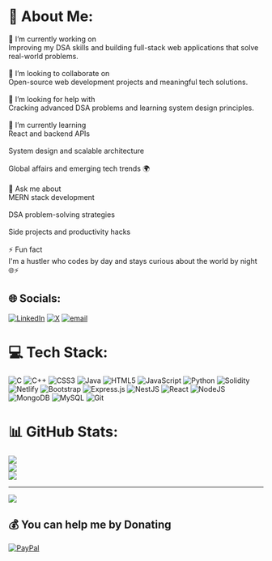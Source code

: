 # 💫 About Me:
🔭 I’m currently working on<br>Improving my DSA skills and building full-stack web applications that solve real-world problems.<br><br>🤝 I’m looking to collaborate on<br>Open-source web development projects and meaningful tech solutions.<br><br>🧠 I’m looking for help with<br>Cracking advanced DSA problems and learning system design principles.<br><br>🌱 I’m currently learning<br>React and backend APIs<br><br>System design and scalable architecture<br><br>Global affairs and emerging tech trends 🌍<br><br>💬 Ask me about<br>MERN stack development<br><br>DSA problem-solving strategies<br><br>Side projects and productivity hacks<br><br>⚡ Fun fact<br>I'm a hustler who codes by day and stays curious about the world by night 🌐⚡


## 🌐 Socials:
[![LinkedIn](https://img.shields.io/badge/LinkedIn-%230077B5.svg?logo=linkedin&logoColor=white)](https://linkedin.com/in/https://www.linkedin.com/in/rahul-kumar-pandey-7bb9b821a) [![X](https://img.shields.io/badge/X-black.svg?logo=X&logoColor=white)](https://x.com/https://x.com/RecursiveRahul) [![email](https://img.shields.io/badge/Email-D14836?logo=gmail&logoColor=white)](mailto:rahulpandey1630@gmail.com) 

# 💻 Tech Stack:
![C](https://img.shields.io/badge/c-%2300599C.svg?style=plastic&logo=c&logoColor=white) ![C++](https://img.shields.io/badge/c++-%2300599C.svg?style=plastic&logo=c%2B%2B&logoColor=white) ![CSS3](https://img.shields.io/badge/css3-%231572B6.svg?style=plastic&logo=css3&logoColor=white) ![Java](https://img.shields.io/badge/java-%23ED8B00.svg?style=plastic&logo=openjdk&logoColor=white) ![HTML5](https://img.shields.io/badge/html5-%23E34F26.svg?style=plastic&logo=html5&logoColor=white) ![JavaScript](https://img.shields.io/badge/javascript-%23323330.svg?style=plastic&logo=javascript&logoColor=%23F7DF1E) ![Python](https://img.shields.io/badge/python-3670A0?style=plastic&logo=python&logoColor=ffdd54) ![Solidity](https://img.shields.io/badge/Solidity-%23363636.svg?style=plastic&logo=solidity&logoColor=white) ![Netlify](https://img.shields.io/badge/netlify-%23000000.svg?style=plastic&logo=netlify&logoColor=#00C7B7) ![Bootstrap](https://img.shields.io/badge/bootstrap-%238511FA.svg?style=plastic&logo=bootstrap&logoColor=white) ![Express.js](https://img.shields.io/badge/express.js-%23404d59.svg?style=plastic&logo=express&logoColor=%2361DAFB) ![NestJS](https://img.shields.io/badge/nestjs-%23E0234E.svg?style=plastic&logo=nestjs&logoColor=white) ![React](https://img.shields.io/badge/react-%2320232a.svg?style=plastic&logo=react&logoColor=%2361DAFB) ![NodeJS](https://img.shields.io/badge/node.js-6DA55F?style=plastic&logo=node.js&logoColor=white) ![MongoDB](https://img.shields.io/badge/MongoDB-%234ea94b.svg?style=plastic&logo=mongodb&logoColor=white) ![MySQL](https://img.shields.io/badge/mysql-4479A1.svg?style=plastic&logo=mysql&logoColor=white) ![Git](https://img.shields.io/badge/git-%23F05033.svg?style=plastic&logo=git&logoColor=white)
# 📊 GitHub Stats:
![](https://github-readme-stats.vercel.app/api?username=rahulpandey1630&theme=dark&hide_border=false&include_all_commits=false&count_private=false)<br/>
![](https://nirzak-streak-stats.vercel.app/?user=rahulpandey1630&theme=dark&hide_border=false)<br/>
![](https://github-readme-stats.vercel.app/api/top-langs/?username=rahulpandey1630&theme=dark&hide_border=false&include_all_commits=false&count_private=false&layout=compact)

---
[![](https://visitcount.itsvg.in/api?id=rahulpandey1630&icon=0&color=1)](https://visitcount.itsvg.in)

  ## 💰 You can help me by Donating
  [![PayPal](https://img.shields.io/badge/PayPal-00457C?style=for-the-badge&logo=paypal&logoColor=white)](https://paypal.me/paypal.me/RahulPandey1630) 

  
<!-- Proudly created with GPRM ( https://gprm.itsvg.in ) -->
